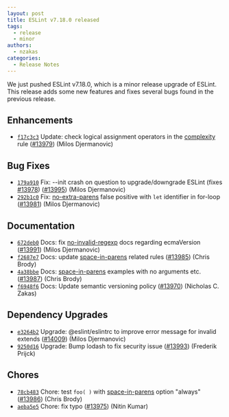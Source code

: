 ```yaml
---
layout: post
title: ESLint v7.18.0 released
tags:
  - release
  - minor
authors:
  - nzakas
categories:
  - Release Notes
---
```


We just pushed ESLint v7.18.0, which is a minor release upgrade of ESLint. This release adds some new features and fixes several bugs found in the previous release.










## Enhancements


* [`f17c3c3`](https://github.com/eslint/eslint/commit/f17c3c371789ffa84f0cda57101e8193899adbe6) Update: check logical assignment operators in the [complexity](/docs/rules/complexity) rule ([#13979](https://github.com/eslint/eslint/issues/13979)) (Milos Djermanovic)




## Bug Fixes


* [`179a910`](https://github.com/eslint/eslint/commit/179a910b32e853bc12a9dd71f7c10e762cbeac44) Fix: --init crash on question to upgrade/downgrade ESLint (fixes [#13978](https://github.com/eslint/eslint/issues/13978)) ([#13995](https://github.com/eslint/eslint/issues/13995)) (Milos Djermanovic)
* [`292b1c0`](https://github.com/eslint/eslint/commit/292b1c0017bc442d399f67e01d699c59e6b71453) Fix: [no-extra-parens](/docs/rules/no-extra-parens) false positive with `let` identifier in for-loop ([#13981](https://github.com/eslint/eslint/issues/13981)) (Milos Djermanovic)




## Documentation


* [`672deb0`](https://github.com/eslint/eslint/commit/672deb057a14a7acad8c669189870009f1edb8a6) Docs: fix [no-invalid-regexp](/docs/rules/no-invalid-regexp) docs regarding ecmaVersion ([#13991](https://github.com/eslint/eslint/issues/13991)) (Milos Djermanovic)
* [`f2687e7`](https://github.com/eslint/eslint/commit/f2687e71f9e2a2773f821c4dc1a02abe95b97df4) Docs: update [space-in-parens](/docs/rules/space-in-parens) related rules ([#13985](https://github.com/eslint/eslint/issues/13985)) (Chris Brody)
* [`4a38bbe`](https://github.com/eslint/eslint/commit/4a38bbe81b4b29ca1a4e62d0a0cc8d525455b063) Docs: [space-in-parens](/docs/rules/space-in-parens) examples with no arguments etc. ([#13987](https://github.com/eslint/eslint/issues/13987)) (Chris Brody)
* [`f6948f6`](https://github.com/eslint/eslint/commit/f6948f6bdc763dca0787bb2786bc9f6f9ed88f43) Docs: Update semantic versioning policy ([#13970](https://github.com/eslint/eslint/issues/13970)) (Nicholas C. Zakas)




## Dependency Upgrades


* [`e3264b2`](https://github.com/eslint/eslint/commit/e3264b26a625d926a1ea96df1c4b643af5c3797c) Upgrade: @eslint/eslintrc to improve error message for invalid extends ([#14009](https://github.com/eslint/eslint/issues/14009)) (Milos Djermanovic)
* [`9250d16`](https://github.com/eslint/eslint/commit/9250d167ceb5684669eabe93dae326e33f0684f2) Upgrade: Bump lodash to fix security issue ([#13993](https://github.com/eslint/eslint/issues/13993)) (Frederik Prijck)






## Chores


* [`78cb483`](https://github.com/eslint/eslint/commit/78cb48345c725e9f90fd0e631c476802244df4a4) Chore: test `foo( )` with [space-in-parens](/docs/rules/space-in-parens) option "always" ([#13986](https://github.com/eslint/eslint/issues/13986)) (Chris Brody)
* [`aeba5e5`](https://github.com/eslint/eslint/commit/aeba5e5e6062095a06d9b867d7e7ee75422f25b9) Chore: fix typo ([#13975](https://github.com/eslint/eslint/issues/13975)) (Nitin Kumar)


